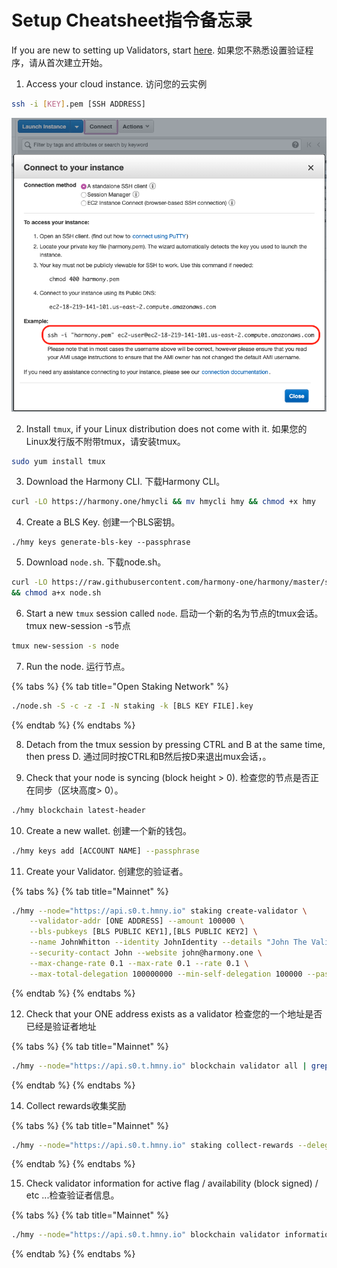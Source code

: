 # Setup Cheatsheet指令备忘录

If you are new to setting up Validators, start [here](). 如果您不熟悉设置验证程序，请从首次建立开始。

1. Access your cloud instance. 访问您的云实例

```bash
ssh -i [KEY].pem [SSH ADDRESS]
```

![](../../.gitbook/assets/image%20%2812%29.png)

2. Install `tmux`, if your Linux distribution does not come with it. 如果您的Linux发行版不附带tmux，请安装tmux。

```bash
sudo yum install tmux
```

3. Download the Harmony CLI. 下载Harmony CLI。

```bash
curl -LO https://harmony.one/hmycli && mv hmycli hmy && chmod +x hmy
```

4. Create a BLS Key. 创建一个BLS密钥。

```text
./hmy keys generate-bls-key --passphrase
```

5. Download `node.sh`. 下载node.sh。

```bash
curl -LO https://raw.githubusercontent.com/harmony-one/harmony/master/scripts/node.sh \
&& chmod a+x node.sh
```

6. Start a new `tmux` session called `node`. 启动一个新的名为节点的tmux会话。 tmux new-session -s节点

```bash
tmux new-session -s node
```

7. Run the node. 运行节点。

{% tabs %}
{% tab title="Open Staking Network" %}
```bash
./node.sh -S -c -z -I -N staking -k [BLS KEY FILE].key
```
{% endtab %}
{% endtabs %}

8. Detach from the tmux session by pressing CTRL and B at the same time, then press D. 通过同时按CTRL和B然后按D来退出mux会话，。

9. Check that your node is syncing \(block height &gt; 0\). 检查您的节点是否正在同步（区块高度&gt; 0）。

```bash
./hmy blockchain latest-header
```

10. Create a new wallet. 创建一个新的钱包。

```bash
./hmy keys add [ACCOUNT NAME] --passphrase
```

11. Create your Validator. 创建您的验证者。

{% tabs %}
{% tab title="Mainnet" %}
```bash
./hmy --node="https://api.s0.t.hmny.io" staking create-validator \
    --validator-addr [ONE ADDRESS] --amount 100000 \
    --bls-pubkeys [BLS PUBLIC KEY1],[BLS PUBLIC KEY2] \
    --name JohnWhitton --identity JohnIdentity --details "John The Validator" \
    --security-contact John --website john@harmony.one \
    --max-change-rate 0.1 --max-rate 0.1 --rate 0.1 \
    --max-total-delegation 100000000 --min-self-delegation 100000 --passphrase
```
{% endtab %}
{% endtabs %}

12. Check that your ONE address exists as a validator 检查您的一个地址是否已经是验证者地址

{% tabs %}
{% tab title="Mainnet" %}
```bash
./hmy --node="https://api.s0.t.hmny.io" blockchain validator all | grep [ONE ADDRESS]
```
{% endtab %}
{% endtabs %}

14. Collect rewards收集奖励

{% tabs %}
{% tab title="Mainnet" %}
```bash
./hmy --node="https://api.s0.t.hmny.io" staking collect-rewards --delegator-addr [ONE ADDRESS] --passphrase
```
{% endtab %}
{% endtabs %}

15. Check validator information for active flag / availability \(block signed\) / etc ...检查验证者信息。

{% tabs %}
{% tab title="Mainnet" %}
```bash
./hmy --node="https://api.s0.t.hmny.io" blockchain validator information [VALIDATOR ONE ADDRESS]
```
{% endtab %}
{% endtabs %}



